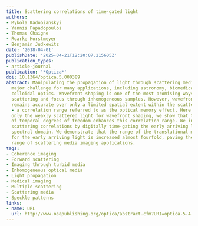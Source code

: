 ```yaml
---
title: Scattering correlations of time-gated light
authors:
- Mykola Kadobianskyi
- Yannis Papadopoulos
- Thomas Chaigne
- Roarke Horstmeyer
- Benjamin Judkewitz
date: '2018-04-01'
publishDate: '2025-04-21T12:20:07.215605Z'
publication_types:
- article-journal
publication: '*Optica*'
doi: 10.1364/optica.5.000389
abstract: Manipulating the propagation of light through scattering media remains a
  major challenge for many applications, including astronomy, biomedical imaging and
  colloidal optics. Wavefront shaping is one of the most promising ways to mitigate
  scattering and focus through inhomogeneous samples. However, wavefront correction
  remains accurate over only a limited spatial extent within the scattering medium
  - a correlation range referred to as the optical memory effect. Here, by selecting
  only the weakly scattered light for wavefront shaping, we show that the addition
  of temporal degrees of freedom enhances this correlation range. We investigate spatial
  scattering correlations by digitally time-gating the early arriving light in the
  spectral domain. We demonstrate that the range of the translational memory effect
  for the early arriving light is increased almost fourfold, paving the way for a
  range of scattering media imaging applications.
tags:
- Coherence imaging
- Forward scattering
- Imaging through turbid media
- Inhomogeneous optical media
- Light propagation
- Medical imaging
- Multiple scattering
- Scattering media
- Speckle patterns
links:
- name: URL
  url: http://www.osapublishing.org/optica/abstract.cfm?URI=optica-5-4-389
---
```


